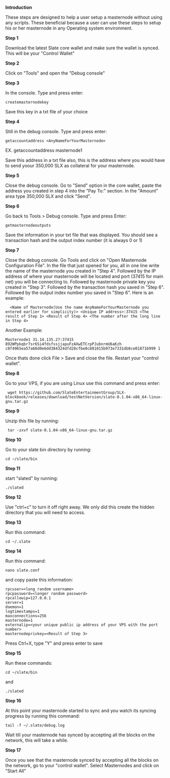 
**Introduction**

These steps are designed to help a user setup a masternode without using any scripts. These beneficial because a user can use these steps to setup his or her masternode in any Operating system environment.



**Step 1**

Download the latest Slate core wallet and make sure the wallet is synced. This will be your "Control Wallet"

**Step 2**

Click on "Tools" and open the "Debug console"

**Step 3**

In the console. Type and press enter:

    createmasternodekey

Save this key in a txt file of your choice
    
**Step 4**

Still in the debug console. Type and press enter:

    getaccountaddress <AnyNameForYourMasternode>

EX. getaccountaddress masternode1

Save this address in a txt file also, this is the address where you would have to send yoour 350,000 SLX as collateral for your masternode.

**Step 5**

Close the debug console. Go to "Send" option in the core wallet, paste the address you created in step 4 into the "Pay To:" section. In the "Amount" area type 350,000 SLX and click "Send".

**Step 6**

Go back to Tools > Debug console. Type and press Enter:

    getmasternodeoutputs

Save the information in your txt file that was displayed. You should see a transaction hash and the output index number (it is always 0 or 1)

**Step 7**

Close the debug console. Go Tools and click on "Open Masternode Configuration File". In the file that just opened for you, all in one line write the name of the masternode you created in "Step 4". Followed by the IP address of where your masternode will be located and port (37415 for main net) you will be connecting to. Followed by masternode private key you created in "Step 3". Followed by the transaction hash you saved in "Step 6". Followed by the output index number you saved in "Step 6". Here is an example:

      <Name of Masternode(Use the name AnyNameForYourMasternode you entered earlier for simplicity)> <Unique IP address>:37415 <The   result of Step 1> <Result of Step 4> <The number after the long line in Step 4>

Another Example:

    Masternode1 31.14.135.27:37415 892WPpkqbr7sr6Si4fdsfssjjapuFzAXwETCrpPJubnrmU6aKzh c8f4965ea57a68d0e6dd384324dfd28cfbe0c801015b973e7331db8ce018716999 1

Once thats done click File > Save and close the file. Restart your "control wallet".

**Step 8**

Go to your VPS, if you are using Linux use this command and press enter:

     wget https://github.com/SlateEntertainmentGroup/SLX-blockbook/releases/download/testNetVersion/slate-0.1.04-x86_64-linux-gnu.tar.gz

**Step 9**

Unzip this file by running:

     tar -zxvf slate-0.1.04-x86_64-linux-gnu.tar.gz

**Step 10**

Go to your slate bin directory by running:

    cd ~/slate/bin

**Step 11**

start "slated" by running:

    ./slated

**Step 12**

Use "ctrl+c" to turn it off right away. We only did this create the hidden directory that you will need to access.

**Step 13**

Run this command:

    cd ~/.slate

**Step 14**

Run this command:

    nano slate.conf

and copy paste this information:

    rpcuser=<long random username>
    rpcpassword=<longer random password>
    rpcallowip=127.0.0.1
    server=1
    daemon=1
    logtimestamps=1
    maxconnections=256
    masternode=1
    externalip=<your unique public ip address of your VPS with the port number>
    masternodeprivkey=<Result of Step 3>
    
Press Ctrl+X, type "Y" and press enter to save

**Step 15**

Run these commands:

    cd ~/slate/bin
 
and 
 
    ./slated

**Step 16**

At this point your masternode started to sync and you watch its syncing progress by running this command:

    tail -f ~/.slate/debug.log
    
Wait till your masternode has synced by accepting all the blocks on the network, this will take a while.

**Step 17**

Once you see that the masternode synced by accepting all the blocks on the network, go to your "control wallet". Select Masternodes and click on "Start All"


    
 



